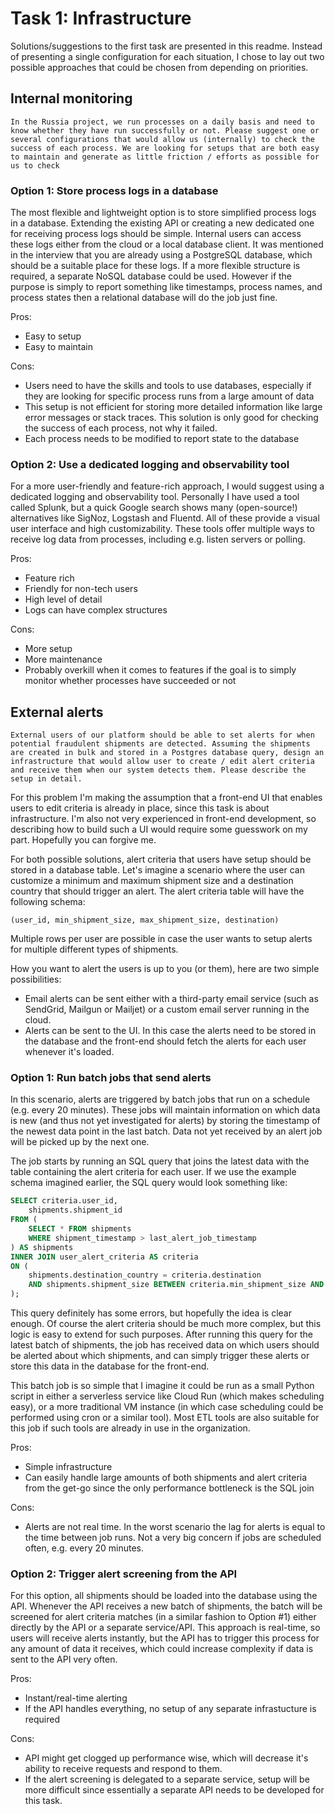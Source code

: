 # Task 1: Infrastructure

Solutions/suggestions to the first task are presented in this readme. Instead of presenting a single configuration for each situation, I chose to lay out two possible approaches that could be chosen from depending on priorities.

## Internal monitoring

```In the Russia project, we run processes on a daily basis and need to know whether they have run successfully or not. Please suggest one or several configurations that would allow us (internally) to check the success of each process. We are looking for setups that are both easy to maintain and generate as little friction / efforts as possible for us to check```

### Option 1: Store process logs in a database

The most flexible and lightweight option is to store simplified process logs in a database. Extending the existing API or creating a new dedicated one for receiving process logs should be simple. Internal users can access these logs either from the cloud or a local database client. It was mentioned in the interview that you are already using a PostgreSQL database, which should be a suitable place for these logs. If a more flexible structure is required, a separate NoSQL database could be used. However if the purpose is simply to report something like timestamps, process names, and process states then a relational database will do the job just fine.

Pros:
- Easy to setup
- Easy to maintain

Cons:
- Users need to have the skills and tools to use databases, especially if they are looking for specific process runs from a large amount of data
- This setup is not efficient for storing more detailed information like large error messages or stack traces. This solution is only good for checking the success of each process, not why it failed.
- Each process needs to be modified to report state to the database

### Option 2: Use a dedicated logging and observability tool

For a more user-friendly and feature-rich approach, I would suggest using a dedicated logging and observability tool. Personally I have used a tool called Splunk, but a quick Google search shows many (open-source!) alternatives like SigNoz, Logstash and Fluentd. All of these provide a visual user interface and high customizability. These tools offer multiple ways to receive log data from processes, including e.g. listen servers or polling.

Pros:
- Feature rich
- Friendly for non-tech users
- High level of detail
- Logs can have complex structures

Cons:
- More setup
- More maintenance
- Probably overkill when it comes to features if the goal is to simply monitor whether processes have succeeded or not

## External alerts

```External users of our platform should be able to set alerts for when potential fraudulent shipments are detected. Assuming the shipments are created in bulk and stored in a Postgres database query, design an infrastructure that would allow user to create / edit alert criteria and receive them when our system detects them. Please describe the setup in detail.```

For this problem I'm making the assumption that a front-end UI that enables users to edit criteria is already in place, since this task is about infrastructure. I'm also not very experienced in front-end development, so describing how to build such a UI would require some guesswork on my part. Hopefully you can forgive me.

For both possible solutions, alert criteria that users have setup should be stored in a database table. Let's imagine a scenario where the user can customize a minimum and maximum shipment size and a destination country that should trigger an alert. The alert criteria table will have the following schema:

```(user_id, min_shipment_size, max_shipment_size, destination)```

Multiple rows per user are possible in case the user wants to setup alerts for multiple different types of shipments.

How you want to alert the users is up to you (or them), here are two simple possibilities:

- Email alerts can be sent either with a third-party email service (such as SendGrid, Mailgun or Mailjet) or a custom email server running in the cloud.
- Alerts can be sent to the UI. In this case the alerts need to be stored in the database and the front-end should fetch the alerts for each user whenever it's loaded.

### Option 1: Run batch jobs that send alerts

In this scenario, alerts are triggered by batch jobs that run on a schedule (e.g. every 20 minutes). These jobs will maintain information on which data is new (and thus not yet investigated for alerts) by storing the timestamp of the newest data point in the last batch. Data not yet received by an alert job will be picked up by the next one.

The job starts by running an SQL query that joins the latest data with the table containing the alert criteria for each user. If we use the example schema imagined earlier, the SQL query would look something like:

```sql
SELECT criteria.user_id,
    shipments.shipment_id
FROM (
    SELECT * FROM shipments
    WHERE shipment_timestamp > last_alert_job_timestamp
) AS shipments
INNER JOIN user_alert_criteria AS criteria
ON (
    shipments.destination_country = criteria.destination
    AND shipments.shipment_size BETWEEN criteria.min_shipment_size AND criteria.max_shipment_size
);
```

This query definitely has some errors, but hopefully the idea is clear enough. Of course the alert criteria should be much more complex, but this logic is easy to extend for such purposes. After running this query for the latest batch of shipments, the job has received data on which users should be alerted about which shipments, and can simply trigger these alerts or store this data in the database for the front-end.

This batch job is so simple that I imagine it could be run as a small Python script in either a serverless service like Cloud Run (which makes scheduling easy), or a more traditional VM instance (in which case scheduling could be performed using cron or a similar tool). Most ETL tools are also suitable for this job if such tools are already in use in the organization.

Pros:
- Simple infrastructure
- Can easily handle large amounts of both shipments and alert criteria from the get-go since the only performance bottleneck is the SQL join

Cons:
- Alerts are not real time. In the worst scenario the lag for alerts is equal to the time between job runs. Not a very big concern if jobs are scheduled often, e.g. every 20 minutes.

### Option 2: Trigger alert screening from the API

For this option, all shipments should be loaded into the database using the API. Whenever the API receives a new batch of shipments, the batch will be screened for alert criteria matches (in a similar fashion to Option #1) either directly by the API or a separate service/API. This approach is real-time, so users will receive alerts instantly, but the API has to trigger this process for any amount of data it receives, which could increase complexity if data is sent to the API very often.

Pros:
- Instant/real-time alerting
- If the API handles everything, no setup of any separate infrastucture is required

Cons:
- API might get clogged up performance wise, which will decrease it's ability to receive requests and respond to them.
- If the alert screening is delegated to a separate service, setup will be more difficult since essentially a separate API needs to be developed for this task.
